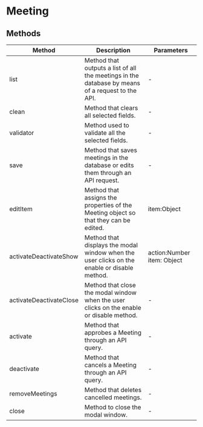 # Meeting

## Methods

<!-- @vuese:Meeting:methods:start -->
|Method|Description|Parameters|
|---|---|---|
|list|Method that outputs a list of all the meetings in the database by means of a request to the API.|-|
|clean|Method that clears all selected fields.|-|
|validator|Method used to validate all the selected fields.|-|
|save|Method that saves meetings in the database or edits them through an API request.|-|
|editItem|Method that assigns the properties of the Meeting object so that they can be edited.|item:Object|
|activateDeactivateShow|Method that displays the modal window when the user clicks on the enable or disable method.|action:Number item: Object|
|activateDeactivateClose|Method that close the modal window when the user clicks on the enable or disable method.|-|
|activate|Method that approbes a Meeting through an API query.|-|
|deactivate|Method that cancels a Meeting through an API query.|-|
|removeMeetings|Method that deletes cancelled meetings.|-|
|close|Method to close the modal window.|-|

<!-- @vuese:Meeting:methods:end -->



